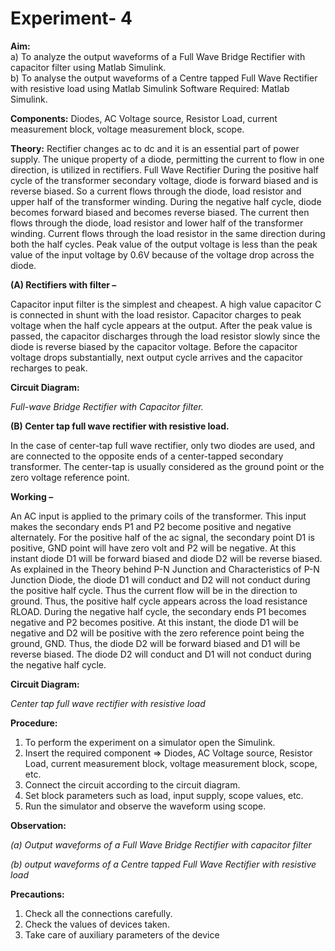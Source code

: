 # Experiment- 4

**Aim:**   
a) To analyze the output waveforms of a Full Wave Bridge Rectifier with capacitor filter using Matlab Simulink.  
b) To analyse the output waveforms of a Centre tapped Full Wave Rectifier with resistive load using Matlab Simulink
Software Required: Matlab Simulink.  

**Components:** Diodes, AC Voltage source, Resistor Load, current measurement block, voltage measurement block, scope.  

**Theory:** Rectifier changes ac to dc and it is an essential part of power supply. The unique property of a diode, permitting the current to flow in one direction, is utilized in rectifiers. Full Wave Rectifier During the positive half cycle of the transformer secondary voltage, diode is forward biased and is reverse biased. So a current flows through the diode, load resistor and upper half of the transformer winding. During the negative half cycle, diode becomes forward biased and becomes reverse biased. The current then flows through the diode, load resistor and lower half of the transformer winding. Current flows through the load resistor in the same direction during both the half cycles. Peak value of the output voltage is less than the peak value of the input voltage by 0.6V because of the voltage drop across the diode.  

**(A)	Rectifiers with filter –**   

Capacitor input filter is the simplest and cheapest. A high value capacitor C is connected in shunt with the load resistor. Capacitor charges to peak voltage when the half cycle appears at the output. After the peak value is passed, the capacitor discharges through the load resistor slowly since the diode is reverse biased by the capacitor voltage. Before the capacitor voltage drops substantially, next output cycle arrives and the capacitor recharges to peak.

**Circuit Diagram:**
 
*Full-wave Bridge Rectifier with Capacitor filter.*


**(B)	Center tap full wave rectifier with resistive load.**  

In the case of center-tap full wave rectifier, only two diodes are used, and are connected to the opposite ends of a center-tapped secondary transformer. The center-tap is usually considered as the ground point or the zero voltage reference point. 

**Working –**   

An AC input is applied to the primary coils of the transformer. This input makes the secondary ends P1 and P2 become positive and negative alternately. For the positive half of the ac signal, the secondary point D1 is positive, GND point will have zero volt and P2 will be negative. At this instant diode D1 will be forward biased and diode D2 will be reverse biased. As explained in the Theory behind P-N Junction and Characteristics of P-N Junction Diode, the diode D1 will conduct and D2 will not conduct during the positive half cycle. Thus the current flow will be in the direction to ground. Thus, the positive half cycle appears across the load resistance RLOAD. During the negative half cycle, the secondary ends P1 becomes negative and P2 becomes positive. At this instant, the diode D1 will be negative and D2 will be positive with the zero reference point being the ground, GND. Thus, the diode D2 will be forward biased and D1 will be reverse biased. The diode D2 will conduct and D1 will not conduct during the negative half cycle.

**Circuit Diagram:**

 
*Center tap full wave rectifier with resistive load*  




**Procedure:**  
1.	To perform the experiment on a simulator open the Simulink. 
2.	Insert the required component => Diodes, AC Voltage source, Resistor Load, current measurement block, voltage measurement block, scope, etc. 
3.	Connect the circuit according to the circuit diagram. 
4.	Set block parameters such as load, input supply, scope values, etc.
5.	Run the simulator and observe the waveform using scope.

**Observation:**

 
*(a)	Output waveforms of a Full Wave Bridge Rectifier with capacitor filter*  
 
*(b)	output waveforms of a Centre tapped Full Wave Rectifier with resistive load*


**Precautions:**
1) Check all the connections carefully.
2) Check the values of devices taken.
3) Take care of auxiliary parameters of the device

